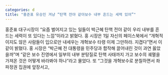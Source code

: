 ```yaml
---
categories: d
title: "홍준표 유승민 겨냥 “탄핵 전야 같아보수 내부 흔드는 세력 있어”"
---
```

홍준표 대구시장이 “요즘 벌어지고 있는 일들이 박근혜 탄핵 전야 같이 우리 내부를 흔드는 세력이 또 있다는 느낌”이라고 밝혔다. 홍 시장은 1일 자신의 페이스북에서 “개혁적이지도 않은 사람들이 입으로만 내세우는 개혁보수 타령 이제 그만하라. 지겹다”면서 이같이 밝혔다. 홍 시장은 “박근혜 전 대통령을 민주당과 합작해 끌어내린 것이 과연 옳았을까”며 “같은 보수 진영에서 일부의 내부 분탕질로 탄핵 사태까지 가고 보수의 궤멸을 가져온 것은 어떻게 바라봐야 하나”라고 물었다. 또 “그것을 개혁보수로 분칠하면서 좌파정권 집권에 앞장서고,
